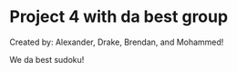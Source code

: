 # Project 4 with da best group

Created by: Alexander, Drake, Brendan, and Mohammed!

We da best sudoku!
